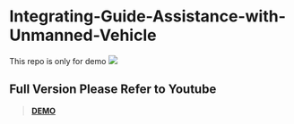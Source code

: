 # Integrating-Guide-Assistance-with-Unmanned-Vehicle
This repo is only for demo
<img src='https://github.com/XALEX-123/Integrating-Guide-Assistance-with-Unmanned-Vehicle/blob/main/clip%20(1).gif' />
## Full Version Please Refer to Youtube
> [**DEMO**](https://youtu.be/3HnixRQ-fvs)
